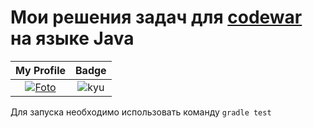 # Мои решения задач для [codewar](https://www.codewars.com/) на языке Java
| My Profile | Badge |
|:----------:|:-----:|
|[![Foto](https://avatars.githubusercontent.com/u/18304808?s=100)](https://www.codewars.com/users/Kremlev) | ![kyu](https://www.codewars.com/users/Kremlev/badges/large)|

Для запуска необходимо использовать команду `gradle test`
